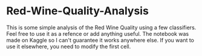 # Red-Wine-Quality-Analysis
This is some simple analysis of the Red Wine Quality using a few classifiers. Feel free to use it as a refence or add anything useful.
The notebook was made on Kaggle so I can't guarantee it works anywhere else. If you want to use it elsewhere, you need to modify the first cell.
